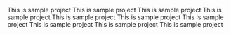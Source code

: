 This is sample project
This is sample project
This is sample project
This is sample project
This is sample project
This is sample project
This is sample project
This is sample project
This is sample project
This is sample project
